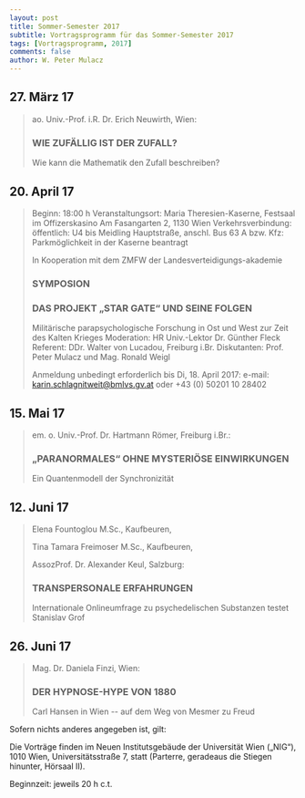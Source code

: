 ```yaml
---
layout: post
title: Sommer-Semester 2017
subtitle: Vortragsprogramm für das Sommer-Semester 2017
tags: [Vortragsprogramm, 2017]
comments: false
author: W. Peter Mulacz
---
```


## 27. März 17
> ao. Univ.-Prof. i.R. Dr. Erich Neuwirth, Wien:
> ### WIE ZUFÄLLIG IST DER ZUFALL?
> Wie kann die Mathematik den Zufall beschreiben?

## 20. April 17
> Beginn: 18:00 h
> Veranstaltungsort:
> Maria Theresien-Kaserne, Festsaal im Offizerskasino
> Am Fasangarten 2, 1130 Wien
> Verkehrsverbindung:
> öffentlich: U4 bis Meidling Hauptstraße,
> anschl. Bus 63 A
> bzw. Kfz: Parkmöglichkeit in der Kaserne beantragt
>
> In Kooperation mit dem ZMFW der Landesverteidigungs-akademie
>
> ### SYMPOSION
> ### DAS PROJEKT „STAR GATE“ UND SEINE FOLGEN
> Militärische parapsychologische Forschung in Ost und West zur Zeit des Kalten Krieges
> Moderation: HR Univ.-Lektor Dr. Günther Fleck
> Referent: DDr. Walter von Lucadou, Freiburg i.Br.
> Diskutanten:  Prof. Peter Mulacz und Mag. Ronald Weigl
>
> Anmeldung unbedingt erforderlich bis Di, 18. April 2017:
> e-mail: karin.schlagnitweit@bmlvs.gv.at oder +43 (0) 50201 10 28402


## 15. Mai 17
> em. o. Univ.-Prof. Dr. Hartmann Römer, Freiburg i.Br.:
> ### „PARANORMALES“ OHNE MYSTERIÖSE EINWIRKUNGEN
> Ein Quantenmodell der Synchronizität


## 12. Juni 17
> Elena Fountoglou M.Sc., Kaufbeuren,
>
> Tina Tamara Freimoser M.Sc., Kaufbeuren,
>
> AssozProf. Dr. Alexander Keul, Salzburg:
> ### TRANSPERSONALE ERFAHRUNGEN
> Internationale Onlineumfrage zu psychedelischen Substanzen testet Stanislav Grof


## 26. Juni 17
> Mag. Dr. Daniela Finzi, Wien:
> ### DER HYPNOSE-HYPE VON 1880
> Carl Hansen in Wien -- auf dem Weg von Mesmer zu Freud



Sofern nichts anderes angegeben ist, gilt:

Die Vorträge finden im Neuen Institutsgebäude der Universität Wien („NIG“), 1010 Wien, Universitätsstraße 7, statt (Parterre, geradeaus die Stiegen hinunter, Hörsaal II).

Beginnzeit: jeweils 20 h c.t.
